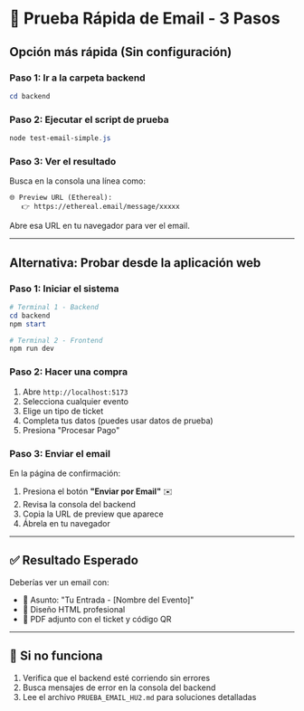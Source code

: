 # 🚀 Prueba Rápida de Email - 3 Pasos

## Opción más rápida (Sin configuración)

### Paso 1: Ir a la carpeta backend
```powershell
cd backend
```

### Paso 2: Ejecutar el script de prueba
```powershell
node test-email-simple.js
```

### Paso 3: Ver el resultado
Busca en la consola una línea como:
```
🌐 Preview URL (Ethereal):
   👉 https://ethereal.email/message/xxxxx
```

Abre esa URL en tu navegador para ver el email.

---

## Alternativa: Probar desde la aplicación web

### Paso 1: Iniciar el sistema
```powershell
# Terminal 1 - Backend
cd backend
npm start

# Terminal 2 - Frontend  
npm run dev
```

### Paso 2: Hacer una compra
1. Abre `http://localhost:5173`
2. Selecciona cualquier evento
3. Elige un tipo de ticket
4. Completa tus datos (puedes usar datos de prueba)
5. Presiona "Procesar Pago"

### Paso 3: Enviar el email
En la página de confirmación:
1. Presiona el botón **"Enviar por Email"** ✉️
2. Revisa la consola del backend
3. Copia la URL de preview que aparece
4. Ábrela en tu navegador

---

## ✅ Resultado Esperado

Deberías ver un email con:
- 📧 Asunto: "Tu Entrada - [Nombre del Evento]"
- 🎨 Diseño HTML profesional
- 📎 PDF adjunto con el ticket y código QR

---

## 🐛 Si no funciona

1. Verifica que el backend esté corriendo sin errores
2. Busca mensajes de error en la consola del backend
3. Lee el archivo `PRUEBA_EMAIL_HU2.md` para soluciones detalladas
